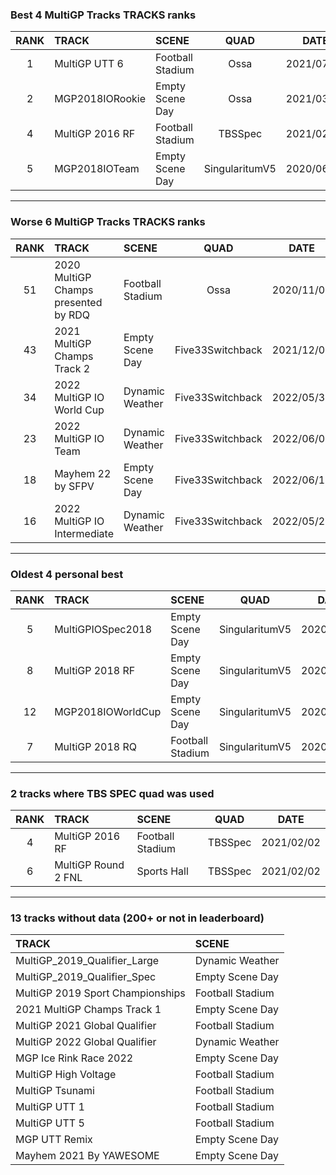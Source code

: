 ### Best 4 MultiGP Tracks TRACKS ranks
|RANK|TRACK|SCENE|QUAD|DATE|
|:---:|:---|:---|:---:|:---:|
|1|MultiGP UTT 6|Football Stadium|Ossa|2021/07/15|
|2|MGP2018IORookie|Empty Scene Day|Ossa|2021/03/21|
|4|MultiGP 2016 RF|Football Stadium|TBSSpec|2021/02/02|
|5|MGP2018IOTeam|Empty Scene Day|SingularitumV5|2020/06/08|
---
### Worse 6 MultiGP Tracks TRACKS ranks
|RANK|TRACK|SCENE|QUAD|DATE|
|:---:|:---|:---|:---:|:---:|
|51|2020 MultiGP Champs presented by RDQ|Football Stadium|Ossa|2020/11/07|
|43|2021 MultiGP Champs Track 2|Empty Scene Day|Five33Switchback|2021/12/06|
|34|2022 MultiGP IO World Cup|Dynamic Weather|Five33Switchback|2022/05/30|
|23|2022 MultiGP IO Team|Dynamic Weather|Five33Switchback|2022/06/01|
|18|Mayhem 22 by SFPV|Empty Scene Day|Five33Switchback|2022/06/10|
|16|2022 MultiGP IO Intermediate|Dynamic Weather|Five33Switchback|2022/05/28|
---
### Oldest 4 personal best
|RANK|TRACK|SCENE|QUAD|DATE|
|:---:|:---|:---|:---:|:---:|
|5|MultiGPIOSpec2018|Empty Scene Day|SingularitumV5|2020/04/27|
|8|MultiGP 2018 RF|Empty Scene Day|SingularitumV5|2020/05/04|
|12|MGP2018IOWorldCup|Empty Scene Day|SingularitumV5|2020/05/05|
|7|MultiGP 2018 RQ|Football Stadium|SingularitumV5|2020/05/07|
---
### 2 tracks where TBS SPEC quad was used
|RANK|TRACK|SCENE|QUAD|DATE|
|:---:|:---|:---|:---:|:---:|
|4|MultiGP 2016 RF|Football Stadium|TBSSpec|2021/02/02|
|6|MultiGP Round 2 FNL|Sports Hall|TBSSpec|2021/02/02|
---
### 13 tracks without data (200+ or not in leaderboard)
|TRACK|SCENE|
|:---|:---|
|MultiGP_2019_Qualifier_Large|Dynamic Weather|
|MultiGP_2019_Qualifier_Spec|Empty Scene Day|
|MultiGP 2019 Sport Championships|Football Stadium|
|2021 MultiGP Champs Track 1|Empty Scene Day|
|MultiGP 2021 Global Qualifier|Football Stadium|
|MultiGP 2022 Global Qualifier|Dynamic Weather|
|MGP Ice Rink Race 2022|Empty Scene Day|
|MultiGP High Voltage|Football Stadium|
|MultiGP Tsunami|Football Stadium|
|MultiGP UTT 1|Football Stadium|
|MultiGP UTT 5|Football Stadium|
|MGP UTT Remix|Empty Scene Day|
|Mayhem 2021 By YAWESOME|Empty Scene Day|
